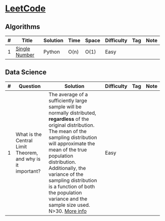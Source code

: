 # [LeetCode](https://leetcode.com/problemset/all/)

## Algorithms
|#         |Title           |Solution                  |	Time	|Space	|Difficulty	|Tag	|Note|
|----------|----------------|--------------------------|-------|-------|-----------|-----|----|
|1         |[Single Number](https://leetcode.com/problems/single-number/)|Python|O(n)       |O(1)       |Easy            |    |    |

## Data Science
|#         |Question        |Solution                  |Difficulty	|Tag	|Note|
|----------|----------------|--------------------------|------------|-----|----|
|1         |What is the Central Limit Theorem, and why is it important?|The average of a sufficiently large sample will be normally distributed, **regardless** of the original distribution. The mean of the sampling distribution will approximate the mean of the true population distribution. Additionally, the variance of the sampling distribution is a function of both the population variance and the sample size used. N>30. [More info](https://spin.atomicobject.com/2015/02/12/central-limit-theorem-intro/)|Easy            |    |    |
